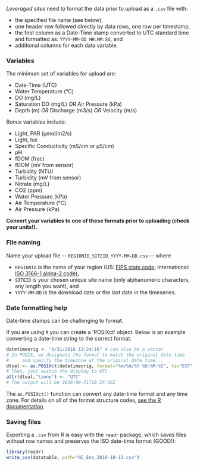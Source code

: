 _Leveraged sites_ need to format the data prior to upload as a `.csv` file with:
- the specified file name (see below),
- one header row followed directly by data rows, one row per timestamp,
- the first column as a Date-Time stamp converted to UTC standard time and formatted as: `YYYY-MM-DD HH:MM:SS`, and
- additional columns for each data variable.

### Variables

The minimum set of variables for upload are:
- Date-Time (UTC)
- Water Temperature (°C)
- DO (mg/L)
- Saturation DO (mg/L) *OR* Air Pressure (kPa)
- Depth (m) *OR* Discharge (m3/s) *OR* Velocity (m/s)

Bonus variables include:
- Light, PAR (μmol/m2/s)
- Light, lux
- Specific Conductivity (mS/cm or μS/cm)
- pH
- fDOM (frac)
- fDOM (mV from sensor)
- Turbidity (NTU)
- Turbidity (mV from sensor)
- Nitrate (mg/L)
- CO2 (ppm)
- Water Pressure (kPa)
- Air Temperature (°C)
- Air Pressure (kPa)

**Convert your variables to one of these formats prior to uploading (check your units!).**

### File naming

Name your upload file -- `REGIONID_SITEID_YYYY-MM-DD.csv` -- where
- `REGIONID` is the name of your region (US: [FIPS state code](https://en.wikipedia.org/wiki/Federal_Information_Processing_Standard_state_code); International: [ISO 3166-1 alpha-2 code](https://en.wikipedia.org/wiki/ISO_3166-1_alpha-2)),
- `SITEID` is your chosen unique site name (only alphanumeric characters, any length you want), and
- `YYYY-MM-DD` is the download date or the last date in the timeseries.

### Date formatting help

Date-time stamps can be challenging to format.

If you are using `R` you can create a 'POSIXct' object. Below is an example converting a date-time string to the correct format:
```R
datetimeorig <- "8/31/2016 13:24:16" # can also be a vector
# In POSIX, we designate the format to match the original date time
#     and specify the timezone of the original date time...
dtval <- as.POSIXct(datetimeorig, format="%m/%d/%Y %H:%M:%S", tz="EST")
# Then, just switch the display to UTC
attr(dtval,"tzone") <- "UTC"
# The output will be 2016-08-31T18:24:16Z
```
The `as.POSIXct()` function can convert any date-time format and any time zone. For details on all of the format structure codes, [see the R documentation](https://stat.ethz.ch/R-manual/R-devel/library/base/html/strptime.html).

### Saving files

Exporting a `.csv` from R is easy with the `readr` package, which saves files without row names and preserves the ISO date-time format (GOOD!):
```R
library(readr)
write_csv(datatable, path="NC_Eno_2016-10-13.csv")
```
